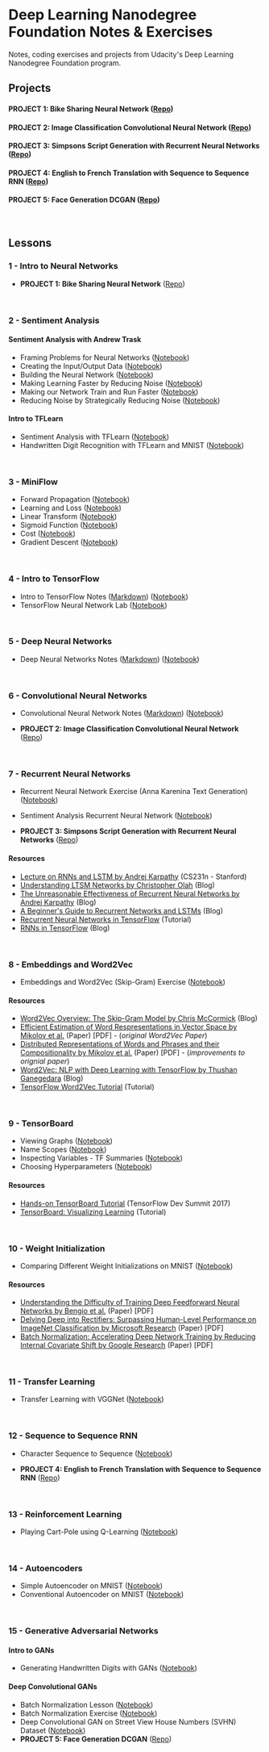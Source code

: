 # Deep Learning Nanodegree Foundation Notes & Exercises
Notes, coding exercises and projects from Udacity's Deep Learning Nanodegree Foundation program.
<br>

## Projects

#### **PROJECT 1: Bike Sharing Neural Network** ([Repo](https://github.com/nehal96/Bike-Sharing-Neural-Network))
#### **PROJECT 2: Image Classification Convolutional Neural Network** ([Repo](https://github.com/nehal96/Image-Classification-CovNet))
#### **PROJECT 3: Simpsons Script Generation with Recurrent Neural Networks** ([Repo](https://github.com/nehal96/Simpsons-Script-Generation))
#### **PROJECT 4: English to French Translation with Sequence to Sequence RNN** ([Repo](https://github.com/nehal96/Seq2Seq-Language-Translation))
#### **PROJECT 5: Face Generation DCGAN** ([Repo](https://github.com/nehal96/Face-Generation-DCGAN))
<br>

## Lessons

### 1 - Intro to Neural Networks

* **PROJECT 1: Bike Sharing Neural Network** ([Repo](https://github.com/nehal96/Bike-Sharing-Neural-Network))
<br>

### 2 - Sentiment Analysis

#### Sentiment Analysis with Andrew Trask

* Framing Problems for Neural Networks ([Notebook](https://github.com/nehal96/Deep-Learning-ND-Exercises/blob/master/Sentiment%20Analysis/Sentiment%20Analysis%20with%20Andrew%20Trask/1-framing-problems-for-nns.ipynb))
* Creating the Input/Output Data ([Notebook](https://github.com/nehal96/Deep-Learning-ND-Exercises/blob/master/Sentiment%20Analysis/Sentiment%20Analysis%20with%20Andrew%20Trask/2-creating-input-output-data.ipynb))
* Building the Neural Network ([Notebook](https://github.com/nehal96/Deep-Learning-ND-Exercises/blob/master/Sentiment%20Analysis/Sentiment%20Analysis%20with%20Andrew%20Trask/3-building-the-nn.ipynb))
* Making Learning Faster by Reducing Noise ([Notebook](https://github.com/nehal96/Deep-Learning-ND-Exercises/blob/master/Sentiment%20Analysis/Sentiment%20Analysis%20with%20Andrew%20Trask/4-reducing-noise.ipynb))
* Making our Network Train and Run Faster ([Notebook](https://github.com/nehal96/Deep-Learning-ND-Exercises/blob/master/Sentiment%20Analysis/Sentiment%20Analysis%20with%20Andrew%20Trask/5-making-network-train-faster.ipynb))
* Reducing Noise by Strategically Reducing Noise ([Notebook](https://github.com/nehal96/Deep-Learning-ND-Exercises/blob/master/Sentiment%20Analysis/Sentiment%20Analysis%20with%20Andrew%20Trask/6-reducing-vocabulary-noise.ipynb))

#### Intro to TFLearn

* Sentiment Analysis with TFLearn ([Notebook](https://github.com/nehal96/Deep-Learning-ND-Exercises/blob/master/Sentiment%20Analysis/Sentiment%20Analysis%20with%20TFLearn/sentiment-analysis-tflearn.ipynb))
* Handwritten Digit Recognition with TFLearn and MNIST ([Notebook](https://github.com/nehal96/Deep-Learning-ND-Exercises/blob/master/Sentiment%20Analysis/Handwritten%20Digit%20Recognition%20with%20TFLearn%20and%20MNIST/handwritten-digit-recognition-with-tflearn.ipynb))
<br>

### 3 - MiniFlow

* Forward Propagation ([Notebook](https://github.com/nehal96/Deep-Learning-ND-Exercises/tree/master/MiniFlow/1%20-%20Forward%20Propagation))
* Learning and Loss ([Notebook](https://github.com/nehal96/Deep-Learning-ND-Exercises/tree/master/MiniFlow/2%20-%20Learning%20and%20Loss))
* Linear Transform ([Notebook](https://github.com/nehal96/Deep-Learning-ND-Exercises/tree/master/MiniFlow/3%20-%20Linear%20Transform))
* Sigmoid Function ([Notebook](https://github.com/nehal96/Deep-Learning-ND-Exercises/tree/master/MiniFlow/4%20-%20Sigmoid%20Function))
* Cost ([Notebook](https://github.com/nehal96/Deep-Learning-ND-Exercises/tree/master/MiniFlow/5%20-%20Cost))
* Gradient Descent ([Notebook](https://github.com/nehal96/Deep-Learning-ND-Exercises/tree/master/MiniFlow/6%20-%20Gradient%20Descent))
<br>

### 4 - Intro to TensorFlow

* Intro to TensorFlow Notes ([Markdown](https://github.com/nehal96/Deep-Learning-ND-Exercises/blob/master/Intro%20to%20TensorFlow/intro-to-tensorflow-notes.md)) ([Notebook](https://github.com/nehal96/Deep-Learning-ND-Exercises/blob/master/Intro%20to%20TensorFlow/intro-to-tensorflow-notes.ipynb))
* TensorFlow Neural Network Lab ([Notebook](https://github.com/nehal96/Deep-Learning-ND-Exercises/blob/master/Intro%20to%20TensorFlow/tf_neural_network_lab.ipynb))
<br>

### 5 - Deep Neural Networks

* Deep Neural Networks Notes ([Markdown](https://github.com/nehal96/Deep-Learning-ND-Exercises/blob/master/Deep%20Neural%20Networks/tf-deep-neural-networks.md)) ([Notebook](https://github.com/nehal96/Deep-Learning-ND-Exercises/blob/master/Deep%20Neural%20Networks/tf-deep-neural-networks.ipynb))
<br>

### 6 - Convolutional Neural Networks

* Convolutional Neural Network Notes ([Markdown](https://github.com/nehal96/Deep-Learning-ND-Exercises/blob/master/Convolutional%20Neural%20Networks/convolutional-neural-networks-notes.md)) ([Notebook](https://github.com/nehal96/Deep-Learning-ND-Exercises/blob/master/Convolutional%20Neural%20Networks/convolutional-neural-networks-notes.ipynb))

* **PROJECT 2: Image Classification Convolutional Neural Network** ([Repo](https://github.com/nehal96/Image-Classification-CovNet))
<br>

### 7 - Recurrent Neural Networks

* Recurrent Neural Network Exercise (Anna Karenina Text Generation) ([Notebook](https://github.com/nehal96/Deep-Learning-ND-Exercises/blob/master/Recurrent%20Neural%20Networks/Anna%20KaRNNa.ipynb))
* Sentiment Analysis Recurrent Neural Network ([Notebook](https://github.com/nehal96/Deep-Learning-ND-Exercises/blob/master/Recurrent%20Neural%20Networks/Sentiemnt-RNN/Sentiment%20RNN.ipynb))

* **PROJECT 3: Simpsons Script Generation with Recurrent Neural Networks** ([Repo](https://github.com/nehal96/Simpsons-Script-Generation))

#### Resources
* [Lecture on RNNs and LSTM by Andrej Karpathy](https://www.youtube.com/watch?v=iX5V1WpxxkY) (CS231n - Stanford)
* [Understanding LTSM Networks by Christopher Olah](http://colah.github.io/posts/2015-08-Understanding-LSTMs/) (Blog)
* [The Unreasonable Effectiveness of Recurrent Neural Networks by Andrej Karpathy](https://karpathy.github.io/2015/05/21/rnn-effectiveness/) (Blog)
* [A Beginner's Guide to Recurrent Networks and LSTMs](https://deeplearning4j.org/lstm.html) (Blog)
* [Recurrent Neural Networks in TensorFlow](https://www.tensorflow.org/tutorials/recurrent) (Tutorial)
* [RNNs in TensorFlow](http://r2rt.com/recurrent-neural-networks-in-tensorflow-i.html) (Blog)
<br>

### 8 - Embeddings and Word2Vec

* Embeddings and Word2Vec (Skip-Gram) Exercise ([Notebook](https://github.com/nehal96/Deep-Learning-ND-Exercises/blob/master/Embeddings%20and%20Word2Vec/Skip-Gram%20word2vec.ipynb))

#### Resources
* [Word2Vec Overview: The Skip-Gram Model by Chris McCormick](http://mccormickml.com/2016/04/19/word2vec-tutorial-the-skip-gram-model/) (Blog)
* [Efficient Estimation of Word Respresentations in Vector Space by Mikolov et al.](https://arxiv.org/pdf/1301.3781.pdf) (Paper) [PDF] - (*original Word2Vec Paper*)
* [Distributed Representations of Words and Phrases and their Compositionality by Mikolov et al.](http://papers.nips.cc/paper/5021-distributed-representations-of-words-and-phrases-and-their-compositionality.pdf) (Paper) [PDF] - (*improvements to orignial paper*)
* [Word2Vec: NLP with Deep Learning with TensorFlow by Thushan Ganegedara](http://www.thushv.com/natural_language_processing/word2vec-part-1-nlp-with-deep-learning-with-tensorflow-skip-gram/) (Blog)
* [TensorFlow Word2Vec Tutorial](https://www.tensorflow.org/tutorials/word2vec) (Tutorial)
<br>

### 9 - TensorBoard

* Viewing Graphs ([Notebook](https://github.com/nehal96/Deep-Learning-ND-Exercises/blob/master/TensorBoard/Anna%20KaRNNa.ipynb))
* Name Scopes ([Notebook](https://github.com/nehal96/Deep-Learning-ND-Exercises/blob/master/TensorBoard/Anna%20KaRNNa%20Name%20Scoped.ipynb))
* Inspecting Variables - TF Summaries ([Notebook](https://github.com/nehal96/Deep-Learning-ND-Exercises/blob/master/TensorBoard/Anna%20KaRNNa%20Summaries.ipynb))
* Choosing Hyperparameters ([Notebook](https://github.com/nehal96/Deep-Learning-ND-Exercises/blob/master/TensorBoard/Anna%20KaRNNa%20Hyperparameters.ipynb))

#### Resources
* [Hands-on TensorBoard Tutorial](https://www.youtube.com/watch?v=eBbEDRsCmv4&feature=youtu.be) (TensorFlow Dev Summit 2017)
* [TensorBoard: Visualizing Learning](https://www.tensorflow.org/get_started/summaries_and_tensorboard) (Tutorial)
<br>

### 10 - Weight Initialization

* Comparing Different Weight Initializations on MNIST ([Notebook](https://github.com/nehal96/Deep-Learning-ND-Exercises/blob/master/Weight%20Initialization/weight_initialization.ipynb))

#### Resources
* [Understanding the Difficulty of Training Deep Feedforward Neural Networks by Bengio et al.](http://jmlr.org/proceedings/papers/v9/glorot10a/glorot10a.pdf) (Paper) [PDF]
* [Delving Deep into Rectifiers: Surpassing Human-Level Performance on ImageNet Classification by Microsoft Research](https://arxiv.org/pdf/1502.01852v1.pdf) (Paper) [PDF]
* [Batch Normalization: Accelerating Deep Network Training by Reducing Internal Covariate Shift by Google Research](https://arxiv.org/pdf/1502.03167v2.pdf) (Paper) [PDF]
<br>

### 11 - Transfer Learning

* Transfer Learning with VGGNet ([Notebook](https://github.com/nehal96/Deep-Learning-ND-Exercises/blob/master/Transfer-Learning/Transfer_Learning.ipynb))
<br>

### 12 - Sequence to Sequence RNN

* Character Sequence to Sequence ([Notebook](https://github.com/nehal96/Deep-Learning-ND-Exercises/blob/master/Sequence-to-Sequence/sequence_to_sequence_implementation.ipynb))

* **PROJECT 4: English to French Translation with Sequence to Sequence RNN** ([Repo](https://github.com/nehal96/Seq2Seq-Language-Translation))
<br>

### 13 - Reinforcement Learning

* Playing Cart-Pole using Q-Learning ([Notebook](https://github.com/nehal96/Deep-Learning-ND-Exercises/blob/master/Reinforcement-Learning/Q-learning-cart.ipynb))
<br>

### 14 - Autoencoders

* Simple Autoencoder on MNIST ([Notebook](https://github.com/nehal96/Deep-Learning-ND-Exercises/blob/master/Autoencoders/Simple_Autoencoder.ipynb))
* Conventional Autoencoder on MNIST ([Notebook](https://github.com/nehal96/Deep-Learning-ND-Exercises/blob/master/Autoencoders/Convolutional_Autoencoder.ipynb))
<br>

### 15 - Generative Adversarial Networks

#### Intro to GANs
* Generating Handwritten Digits with GANs ([Notebook](https://github.com/nehal96/Deep-Learning-ND-Exercises/blob/master/Generative-Adversarial-Networks/Intro_to_GANs_Exercises.ipynb))

#### Deep Convolutional GANs
* Batch Normalization Lesson ([Notebook](https://github.com/nehal96/Deep-Learning-ND-Exercises/blob/master/Batch-Normalization/Batch_Normalization_Lesson.ipynb))
* Batch Normalization Exercise ([Notebook](https://github.com/nehal96/Deep-Learning-ND-Exercises/blob/master/Batch-Normalization/Batch_Normalization_Exercises.ipynb))
* Deep Convolutional GAN on Street View House Numbers (SVHN) Dataset ([Notebook](https://github.com/nehal96/Deep-Learning-ND-Exercises/blob/master/DCGAN/DCGAN.ipynb))
* **PROJECT 5: Face Generation DCGAN** ([Repo](https://github.com/nehal96/Face-Generation-DCGAN))
